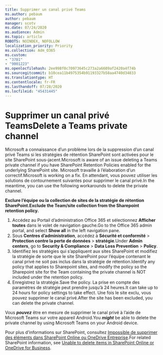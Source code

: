 ```yaml
---
title: Supprimer un canal privé Teams
ms.author: pebaum
author: pebaum
manager: scotv
ms.date: 07/24/2020
ms.audience: Admin
ms.topic: article
ROBOTS: NOINDEX, NOFOLLOW
localization_priority: Priority
ms.collection: Adm_O365
ms.custom:
- "3781"
- "9001223"
ms.openlocfilehash: 2ee998f0c70973645c273a2a6609af2420a4f74b
ms.sourcegitcommit: b10cea11b4975354b91193327b58aa4740d34833
ms.translationtype: HT
ms.contentlocale: fr-FR
ms.lasthandoff: 07/28/2020
ms.locfileid: "45431445"
---
```

# <a name="delete-a-teams-private-channel"></a><span data-ttu-id="aef69-102">Supprimer un canal privé Teams</span><span class="sxs-lookup"><span data-stu-id="aef69-102">Delete a Teams private channel</span></span>

<span data-ttu-id="aef69-103">Microsoft a connaissance d’un problème lors de la suppression d’un canal privé Teams si les stratégies de rétention SharePoint sont activées pour le site SharePoint sous-jacent.</span><span class="sxs-lookup"><span data-stu-id="aef69-103">Microsoft is aware of an issue deleting a Teams private channel if you have SharePoint Retention Policies enabled for the underlying SharePoint site.</span></span> <span data-ttu-id="aef69-104">Microsoft travaille à l’élaboration d’un correctif.</span><span class="sxs-lookup"><span data-stu-id="aef69-104">Microsoft is working on a fix.</span></span> <span data-ttu-id="aef69-105">En attendant, vous pouvez utiliser les solutions de contournement suivantes pour supprimer le canal privé.</span><span class="sxs-lookup"><span data-stu-id="aef69-105">In the meantime, you can use the following workarounds to delete the private channel.</span></span>

<span data-ttu-id="aef69-106">**Exclure l’équipe ou la collection de sites de la stratégie de rétention SharePoint.**</span><span class="sxs-lookup"><span data-stu-id="aef69-106">**Exclude the Team/site collection from the Sharepoint retention policy.**</span></span>

1. <span data-ttu-id="aef69-107">Accédez au Portail d’administration Office 365 et sélectionnez **Afficher toutes** dans le volet de navigation gauche.</span><span class="sxs-lookup"><span data-stu-id="aef69-107">Go to the Office 365 admin portal, and select **Show all** in the left navigation pane.</span></span>
2. <span data-ttu-id="aef69-108">Sous **Centres d’administration**, accédez à **Sécurité et conformité** > **Protection contre la perte de données** > **stratégie**.</span><span class="sxs-lookup"><span data-stu-id="aef69-108">Under **Admin centers**, go to **Security & Compliance** > **Data Loss Prevention** > **Policy**.</span></span>
3. <span data-ttu-id="aef69-109">Identifiez les stratégies qui s’appliquent aux sites SharePoint et modifiez la stratégie de sorte que le site SharePoint pour l’équipe contenant le canal privé ne soit pas inclus dans la stratégie de rétention.</span><span class="sxs-lookup"><span data-stu-id="aef69-109">Identify any policy that applies to Sharepoint sites, and modify the policy so the Sharepoint site for the Team containing the private channel is NOT included under the retention policy.</span></span>
4. <span data-ttu-id="aef69-110">Enregistrez la stratégie.</span><span class="sxs-lookup"><span data-stu-id="aef69-110">Save the policy.</span></span>
    <span data-ttu-id="aef69-111">La prise en compte des paramètres de stratégie peut prendre jusqu’à 24 heures.</span><span class="sxs-lookup"><span data-stu-id="aef69-111">It can take up to 24 hours for policy settings to take effect.</span></span>
    <span data-ttu-id="aef69-112">Une fois le site exclu, vous pouvez supprimer le canal privé.</span><span class="sxs-lookup"><span data-stu-id="aef69-112">After the site has been excluded, you can delete the private channel.</span></span>  
    
<span data-ttu-id="aef69-113">Vous ***pouvez*** être en mesure de supprimer le canal privé à l’aide de Microsoft Teams sur votre appareil Android.</span><span class="sxs-lookup"><span data-stu-id="aef69-113">You  ***might*** be able to delete the private channel by using Microsoft Teams on your Android device.</span></span> 

<span data-ttu-id="aef69-114">Pour plus d’informations sur SharePoint, consultez [Impossible de supprimer des éléments dans SharePoint Online ou OneDrive Entreprise](https://docs.microsoft.com/alchemyinsights/retention-policy-ediscovery-hold).</span><span class="sxs-lookup"><span data-stu-id="aef69-114">For related SharePoint information, see [Unable to delete items in SharePoint Online or OneDrive for Business](https://docs.microsoft.com/alchemyinsights/retention-policy-ediscovery-hold).</span></span>